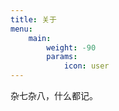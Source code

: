 ```yaml
---
title: 关于
menu:
    main:
        weight: -90
        params:
            icon: user
---
```


杂七杂八，什么都记。